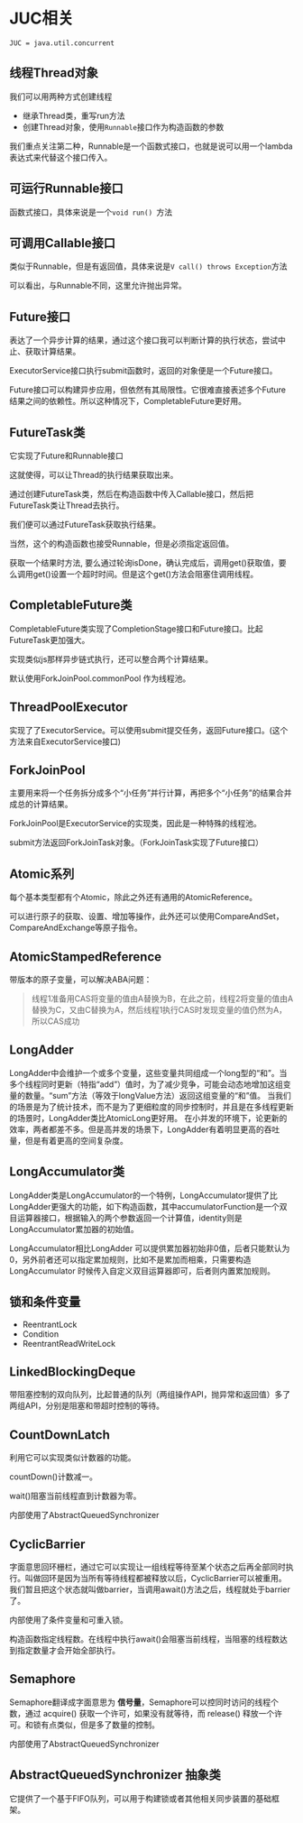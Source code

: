 # JUC相关

`JUC = java.util.concurrent`



## 线程Thread对象

我们可以用两种方式创建线程

- 继承Thread类，重写run方法
- 创建Thread对象，使用`Runnable`接口作为构造函数的参数



我们重点关注第二种，Runnable是一个函数式接口，也就是说可以用一个lambda表达式来代替这个接口传入。



## 可运行Runnable接口

函数式接口，具体来说是一个`void run() `方法



## 可调用Callable接口

类似于Runnable，但是有返回值，具体来说是`V call() throws Exception`方法

可以看出，与Runnable不同，这里允许抛出异常。

## Future接口

表达了一个异步计算的结果，通过这个接口我可以判断计算的执行状态，尝试中止、获取计算结果。

ExecutorService接口执行submit函数时，返回的对象便是一个Future接口。

Future接口可以构建异步应用，但依然有其局限性。它很难直接表述多个Future 结果之间的依赖性。所以这种情况下，CompletableFuture更好用。

## FutureTask类

它实现了Future和Runnable接口

这就使得，可以让Thread的执行结果获取出来。

通过创建FutureTask类，然后在构造函数中传入Callable接口，然后把FutureTask类让Thread去执行。

我们便可以通过FutureTask获取执行结果。

当然，这个的构造函数也接受Runnable，但是必须指定返回值。

获取一个结果时方法, 要么通过轮询isDone，确认完成后，调用get()获取值，要么调用get()设置一个超时时间。但是这个get()方法会阻塞住调用线程。



## CompletableFuture类

CompletableFuture类实现了CompletionStage接口和Future接口。比起FutureTask更加强大。

实现类似js那样异步链式执行，还可以整合两个计算结果。

默认使用ForkJoinPool.commonPool 作为线程池。



## ThreadPoolExecutor

实现了了ExecutorService。可以使用submit提交任务，返回Future接口。(这个方法来自ExecutorService接口)



## ForkJoinPool

主要用来将一个任务拆分成多个“小任务”并行计算，再把多个“小任务”的结果合并成总的计算结果。

ForkJoinPool是ExecutorService的实现类，因此是一种特殊的线程池。

submit方法返回ForkJoinTask对象。（ForkJoinTask实现了Future接口）

## Atomic系列

每个基本类型都有个Atomic，除此之外还有通用的AtomicReference。

可以进行原子的获取、设置、增加等操作，此外还可以使用CompareAndSet，CompareAndExchange等原子指令。



## AtomicStampedReference

带版本的原子变量，可以解决ABA问题：

> 线程1准备用CAS将变量的值由A替换为B，在此之前，线程2将变量的值由A替换为C，又由C替换为A，然后线程1执行CAS时发现变量的值仍然为A，所以CAS成功



## LongAdder

LongAdder中会维护一个或多个变量，这些变量共同组成一个long型的“和”。当多个线程同时更新（特指“add”）值时，为了减少竞争，可能会动态地增加这组变量的数量。“sum”方法（等效于longValue方法）返回这组变量的“和”值。
当我们的场景是为了统计技术，而不是为了更细粒度的同步控制时，并且是在多线程更新的场景时，LongAdder类比AtomicLong更好用。 在小并发的环境下，论更新的效率，两者都差不多。但是高并发的场景下，LongAdder有着明显更高的吞吐量，但是有着更高的空间复杂度。

## LongAccumulator类

LongAdder类是LongAccumulator的一个特例，LongAccumulator提供了比LongAdder更强大的功能，如下构造函数，其中accumulatorFunction是一个双目运算器接口，根据输入的两个参数返回一个计算值，identity则是LongAccumulator累加器的初始值。

LongAccumulator相比LongAdder 可以提供累加器初始非0值，后者只能默认为0，另外前者还可以指定累加规则，比如不是累加而相乘，只需要构造LongAccumulator 时候传入自定义双目运算器即可，后者则内置累加规则。





## 锁和条件变量

- ReentrantLock
- Condition
- ReentrantReadWriteLock





## LinkedBlockingDeque

带阻塞控制的双向队列，比起普通的队列（两组操作API，抛异常和返回值）多了两组API，分别是阻塞和带超时控制的等待。



## CountDownLatch

利用它可以实现类似计数器的功能。

countDown()计数减一。

wait()阻塞当前线程直到计数器为零。

内部使用了AbstractQueuedSynchronizer



## CyclicBarrier

字面意思回环栅栏，通过它可以实现让一组线程等待至某个状态之后再全部同时执行。叫做回环是因为当所有等待线程都被释放以后，CyclicBarrier可以被重用。我们暂且把这个状态就叫做barrier，当调用await()方法之后，线程就处于barrier了。

内部使用了条件变量和可重入锁。

构造函数指定线程数。在线程中执行await()会阻塞当前线程，当阻塞的线程数达到指定数量才会开始全部执行。

## Semaphore

Semaphore翻译成字面意思为 **信号量**，Semaphore可以控同时访问的线程个数，通过 acquire() 获取一个许可，如果没有就等待，而 release() 释放一个许可。和锁有点类似，但是多了数量的控制。

内部使用了AbstractQueuedSynchronizer



## AbstractQueuedSynchronizer 抽象类

它提供了一个基于FIFO队列，可以用于构建锁或者其他相关同步装置的基础框架。